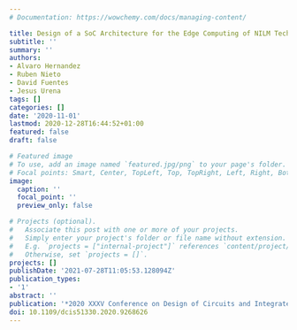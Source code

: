 ```yaml
---
# Documentation: https://wowchemy.com/docs/managing-content/

title: Design of a SoC Architecture for the Edge Computing of NILM Techniques
subtitle: ''
summary: ''
authors:
- Alvaro Hernandez
- Ruben Nieto
- David Fuentes
- Jesus Urena
tags: []
categories: []
date: '2020-11-01'
lastmod: 2020-12-28T16:44:52+01:00
featured: false
draft: false

# Featured image
# To use, add an image named `featured.jpg/png` to your page's folder.
# Focal points: Smart, Center, TopLeft, Top, TopRight, Left, Right, BottomLeft, Bottom, BottomRight.
image:
  caption: ''
  focal_point: ''
  preview_only: false

# Projects (optional).
#   Associate this post with one or more of your projects.
#   Simply enter your project's folder or file name without extension.
#   E.g. `projects = ["internal-project"]` references `content/project/deep-learning/index.md`.
#   Otherwise, set `projects = []`.
projects: []
publishDate: '2021-07-28T11:05:53.128094Z'
publication_types:
- '1'
abstract: ''
publication: '*2020 XXXV Conference on Design of Circuits and Integrated Systems (DCIS)*'
doi: 10.1109/dcis51330.2020.9268626
---
```

